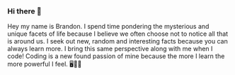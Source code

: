 ### Hi there 👋

Hey my name is Brandon. I spend time pondering the mysterious and unique facets of life because I believe we often choose not to notice all that is around us. I seek out new,  random and interesting facts because you can always learn more. I bring this same perspective along with me when I code! Coding is a new found passion of mine because the more I learn the more powerful I feel. 🖥️🧙‍♂️

<!--
**Bmmaroni/Bmmaroni** is a ✨ _special_ ✨ repository because its `README.md` (this file) appears on your GitHub profile.

- 🔭 I’m currently working on ... an educational game for kids
- 🌱 I’m currently learning ... React & Node
- 💬 Ask me about ... The Mysteries of the Universe
- 📫 How to reach me: ... 
- 😄 Pronouns: ...
- ⚡ Fun fact: ...
-->
